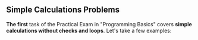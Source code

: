 ## Simple Calculations Problems

**The first** task of the Practical Exam in "Programming Basics" covers **simple calculations without checks and loops**. Let's take a few examples:
